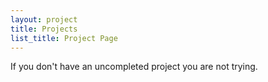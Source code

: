 ```yaml
---
layout: project
title: Projects
list_title: Project Page
---
```


If you don't have an uncompleted project you are not trying.